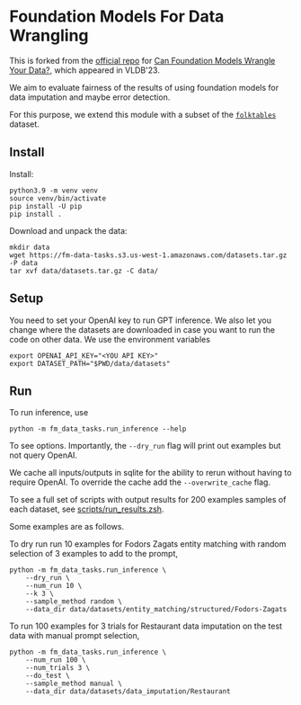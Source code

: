 # Foundation Models For Data Wrangling

This is forked from the [official repo](https://github.com/HazyResearch/fm_data_tasks) for [Can Foundation Models Wrangle Your Data?](<https://arxiv.org/abs/2205.09911>), which appeared in VLDB'23.

We aim to evaluate fairness of the results of using foundation models for data imputation and maybe error detection.

For this purpose, we extend this module with a subset of the [`folktables`](https://github.com/socialfoundations/folktables) dataset.

## Install

Install:

```shell
python3.9 -m venv venv
source venv/bin/activate
pip install -U pip
pip install .
```

Download and unpack the data:

```shell
mkdir data
wget https://fm-data-tasks.s3.us-west-1.amazonaws.com/datasets.tar.gz -P data
tar xvf data/datasets.tar.gz -C data/
```

## Setup

You need to set your OpenAI key to run GPT inference. We also let you change where the datasets are downloaded in case you want to run the code on other data. We use the environment variables

```shell
export OPENAI_API_KEY="<YOU API KEY>"
export DATASET_PATH="$PWD/data/datasets"
```

## Run

To run inference, use

```shell
python -m fm_data_tasks.run_inference --help
```

To see options. Importantly, the `--dry_run` flag will print out examples but not query OpenAI.

We cache all inputs/outputs in sqlite for the ability to rerun without having to require OpenAI. To override the cache add the `--overwrite_cache` flag.

To see a full set of scripts with output results for 200 examples samples of each dataset, see [scripts/run_results.zsh](scripts/run_results.zsh).

Some examples are as follows.

To dry run run 10 examples for Fodors Zagats entity matching with random selection of 3 examples to add to the prompt,

```shell
python -m fm_data_tasks.run_inference \
    --dry_run \
    --num_run 10 \
    --k 3 \
    --sample_method random \
    --data_dir data/datasets/entity_matching/structured/Fodors-Zagats
```

To run 100 examples for 3 trials for Restaurant data imputation on the test data with manual prompt selection,

```shell
python -m fm_data_tasks.run_inference \
    --num_run 100 \
    --num_trials 3 \
    --do_test \
    --sample_method manual \
    --data_dir data/datasets/data_imputation/Restaurant
```
